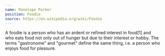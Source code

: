 ```yaml
---
name: Penelope Parker
position: Foodie
source: https://en.wikipedia.org/wiki/Foodie
---
```


<!-- source content -->
A foodie is a person who has an ardent or refined interest in food[1] and who eats food not only out of hunger but due to their interest or hobby. The terms "gastronome" and "gourmet" define the same thing, i.e. a person who enjoys food for pleasure.